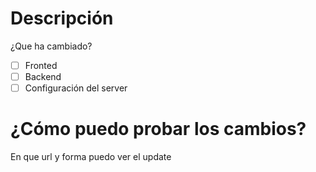 # Descripción
¿Que ha cambiado?

- [ ] Fronted
- [ ] Backend
- [ ] Configuración del server

# ¿Cómo puedo probar los cambios?
En que url y forma puedo ver el update
